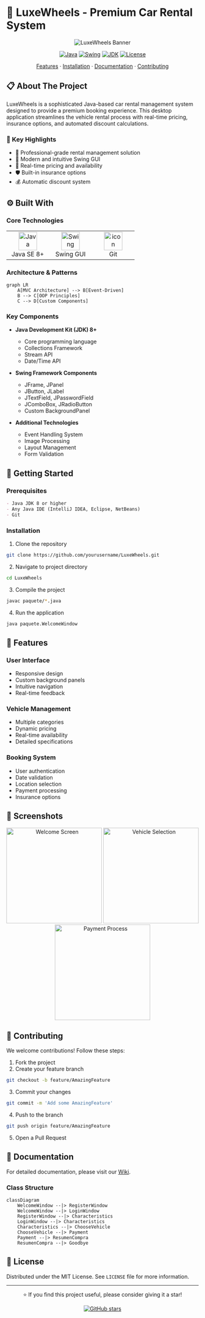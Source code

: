 # 🚗 LuxeWheels - Premium Car Rental System

<div align="center">

![LuxeWheels Banner](https://img.freepik.com/free-photo/luxury-car-parked-highway-with-modern-buildings-sunset_181624-60607.jpg)

[![Java](https://img.shields.io/badge/Java-ED8B00?style=for-the-badge&logo=oracle&logoColor=white)](https://www.java.com/)
[![Swing](https://img.shields.io/badge/Swing-GUI-blue?style=for-the-badge)](https://docs.oracle.com/javase/tutorial/uiswing/)
[![JDK](https://img.shields.io/badge/JDK-8+-green.svg?style=for-the-badge)](https://www.oracle.com/java/technologies/downloads/)
[![License](https://img.shields.io/badge/License-MIT-red.svg?style=for-the-badge)](LICENSE)

[Features](#features) · [Installation](#installation) · [Documentation](#documentation) · [Contributing](#contributing)

</div>

## 📋 About The Project

LuxeWheels is a sophisticated Java-based car rental management system designed to provide a premium booking experience. This desktop application streamlines the vehicle rental process with real-time pricing, insurance options, and automated discount calculations.

### 🌟 Key Highlights
- 💼 Professional-grade rental management solution
- 🎨 Modern and intuitive Swing GUI
- 🔄 Real-time pricing and availability
- 🛡️ Built-in insurance options
- 💰 Automatic discount system

## ⚙️ Built With

### Core Technologies
<table>
<tr>
    <td align="center" width="96">
        <img src="https://techstack-generator.vercel.app/java-icon.svg" alt="Java" width="48" height="48" />
        <br>Java SE 8+
    </td>
    <td align="center" width="96">
        <img src="https://skillicons.dev/icons?i=java" alt="Swing" width="48" height="48" />
        <br>Swing GUI
    </td>
    <td align="center" width="96">
        <img src="https://techstack-generator.vercel.app/github-icon.svg" alt="icon" width="48" height="48" />
        <br>Git
    </td>
</tr>
</table>

### Architecture & Patterns
```mermaid
graph LR
    A[MVC Architecture] --> B[Event-Driven]
    B --> C[OOP Principles]
    C --> D[Custom Components]
```

### Key Components
- **Java Development Kit (JDK) 8+**
  - Core programming language
  - Collections Framework
  - Stream API
  - Date/Time API

- **Swing Framework Components**
  - JFrame, JPanel
  - JButton, JLabel
  - JTextField, JPasswordField
  - JComboBox, JRadioButton
  - Custom BackgroundPanel

- **Additional Technologies**
  - Event Handling System
  - Image Processing
  - Layout Management
  - Form Validation

## 🚀 Getting Started

### Prerequisites
```markdown
- Java JDK 8 or higher
- Any Java IDE (IntelliJ IDEA, Eclipse, NetBeans)
- Git
```

### Installation

1. Clone the repository
```bash
git clone https://github.com/yourusername/LuxeWheels.git
```

2. Navigate to project directory
```bash
cd LuxeWheels
```

3. Compile the project
```bash
javac paquete/*.java
```

4. Run the application
```bash
java paquete.WelcomeWindow
```

## 🎯 Features

### User Interface
- Responsive design
- Custom background panels
- Intuitive navigation
- Real-time feedback

### Vehicle Management
- Multiple categories
- Dynamic pricing
- Real-time availability
- Detailed specifications

### Booking System
- User authentication
- Date validation
- Location selection
- Payment processing
- Insurance options

## 📸 Screenshots

<div align="center">
<img src="https://github.com/Ornella-Gigante/LuxeWheels-Premium-Car-Rental-System/blob/main/WELCOME.png" alt="Welcome Screen" width="250"/>
<img src="https://github.com/Ornella-Gigante/LuxeWheels-Premium-Car-Rental-System/blob/main/selection.png" alt="Vehicle Selection" width="250"/>
<img src="https://github.com/Ornella-Gigante/LuxeWheels-Premium-Car-Rental-System/blob/main/payment.png" alt="Payment Process" width="250"/>
</div>


## 🤝 Contributing

We welcome contributions! Follow these steps:

1. Fork the project
2. Create your feature branch
```bash
git checkout -b feature/AmazingFeature
```
3. Commit your changes
```bash
git commit -m 'Add some AmazingFeature'
```
4. Push to the branch
```bash
git push origin feature/AmazingFeature
```
5. Open a Pull Request

## 📘 Documentation

For detailed documentation, please visit our [Wiki](link-to-wiki).

### Class Structure
```mermaid
classDiagram
    WelcomeWindow --|> RegisterWindow
    WelcomeWindow --|> LoginWindow
    RegisterWindow --|> Characteristics
    LoginWindow --|> Characteristics
    Characteristics --|> ChooseVehicle
    ChooseVehicle --|> Payment
    Payment --|> ResumenCompra
    ResumenCompra --|> Goodbye
```

## 📝 License

Distributed under the MIT License. See `LICENSE` file for more information.


---

<div align="center">
  
⭐️ If you find this project useful, please consider giving it a star!

[![GitHub stars](https://img.shields.io/github/stars/yourusername/LuxeWheels.svg?style=social&label=Star)](https://github.com/yourusername/LuxeWheels/stargazers/)

</div>
